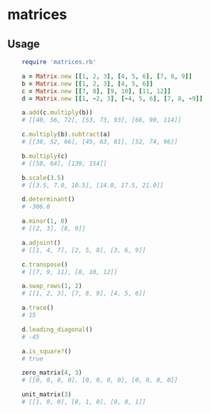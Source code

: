 # matrices

## Usage

```ruby
    require 'matrices.rb'
```

```ruby
    a = Matrix.new [[1, 2, 3], [4, 5, 6], [7, 8, 9]]
    b = Matrix.new [[1, 2, 3], [4, 5, 6]]
    c = Matrix.new [[7, 8], [9, 10], [11, 12]]
    d = Matrix.new [[1, -2, 3], [-4, 5, 6], [7, 8, -9]]
```

```ruby
    a.add(c.multiply(b))
    # [[40, 56, 72], [53, 73, 93], [66, 90, 114]]
```

```ruby
    c.multiply(b).subtract(a)
    # [[38, 52, 66], [45, 63, 81], [52, 74, 96]]
```

```ruby
    b.multiply(c)
    # [[58, 64], [139, 154]]
```

```ruby
    b.scale(3.5)
    # [[3.5, 7.0, 10.5], [14.0, 17.5, 21.0]]
```

```ruby
    d.determinant()
    # -306.0
```

```ruby
    a.minor(1, 0)
    # [[2, 3], [8, 9]]
```

```ruby
    a.adjoint()
    # [[1, 4, 7], [2, 5, 8], [3, 6, 9]]
```

```ruby
    c.transpose()
    # [[7, 9, 11], [8, 10, 12]]
```

```ruby
    a.swap_rows(1, 2)
    # [[1, 2, 3], [7, 8, 9], [4, 5, 6]]

```

```ruby
    a.trace()
    # 15
```

```ruby
    d.leading_diagonal()
    # -45
```

```ruby
    a.is_square?()
    # true
```

```ruby
    zero_matrix(4, 3)
    # [[0, 0, 0, 0], [0, 0, 0, 0], [0, 0, 0, 0]]
```

```ruby
    unit_matrix(3)
    # [[1, 0, 0], [0, 1, 0], [0, 0, 1]]
```